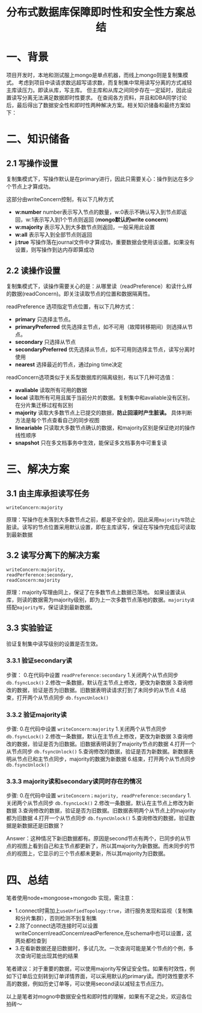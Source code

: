 # <center>分布式数据库保障即时性和安全性方案总结</center>
# 一、背景
项目开发时，本地和测试服上mongo是单点机器，而线上mongo则是复制集模式。
考虑到项目中读请求数远超写请求数，而复制集中常用读写分离的方式减轻主库读压力。即读从库，写主库。
但主库和从库之间同步存在一定延时，因此设置读写分离无法满足数据即时性要求。
在查阅各方资料，并且和DBA同学讨论后，最后得出了数据安全性和即时性两种解决方案。相关知识储备和最终方案如下：


# 二、知识储备

## 2.1 写操作设置
复制集模式下，写操作默认是在primary进行，因此只需要关心：操作到达在多少个节点上才算成功。

这部分由writeConcern控制，有以下几种方式
- **w:number**
  number表示写入节点的数量，w:0表示不确认写入到节点即返回，w:1表示写入到1个节点则返回 (**mongo默认的write concern**)
- **w:majority**
  表示写入到大多数节点则返回，一般采用此设置
- **w:all**
  表示写入到全部节点则返回
- **j:true**
  写操作落在journal文件中才算成功，重要数据会使用该设置。如果没有设置，则写操作到达内存即算成功

## 2.2 读操作设置
复制集模式下，读操作需要关心的是：从哪里读（readPreference）和读什么样的数据(readConcern)。即关注读取节点的位置和数据隔离性。

readPreference 选项指定节点位置，有以下几种方式：
- **primary** 
  只选择主节点。
- **primaryPreferred**
  优先选择主节点，如不可用（故障转移期间）则选择从节点。
- **secondary**
  只选择从节点
- **secondaryPreferred**
  优先选择从节点，如不可用则选择主节点，读写分离时使用
- **nearest**
   选择最近的节点，通过ping time决定

readConcern选项类似于关系型数据库的隔离级别，有以下几种可选值：
- **avaliable**
  读取所有可用的数据
- **local**
  读取所有可用且属于当前分片的数据。复制集中和avaliable没有区别，在分片集迁移过程有区别
- **majority**
  读取大多数节点上已提交的数据，**防止回滚时产生脏读。** 具体判断方法是每个节点查看自己的同步视图
- **lineariable**
  只读取大多数节点确认的数据，和majority区别是保证绝对的操作线性顺序
- **snapshot**
  只在多文档事务中生效，能保证多文档事务中可重复读


# 三、解决方案

## 3.1 由主库承担读写任务
```
writeConcern:majority
```
原理：写操作在未落到大多数节点之前，都是不安全的，因此采用``majority写``防止脏读。读写的节点位置采用默认设置，即在主库读写，保证在写操作完成后可读取到最新数据



## 3.2 读写分离下的解决方案
```
writeConcern:majority,
readPerference:secondary,
readConcern:majority
```
原理：majority写理由同上，保证了在多数节点上数据已落地。
如果设置读从库，则读的数据需为majority级别，即为上一次多数节点落地的数据。``majority读``搭配``majority写``，保证读到最新数据。


## 3.3 实验验证
验证复制集中读写级别的设置是否生效。

### 3.3.1 验证secondary读
步骤：
0.在代码中设置  ``readPreference:secondary``
1.关闭两个从节点同步  ``db.fsyncLock()``
2.修改一条数据，默认在主节点上修改，更改为新数据
3.查询修改的数据，验证是否为旧数据。旧数据表明读请求打到了未同步的从节点
4.结束，打开两个从节点同步  ``db.fsyncUnlock()``

### 3.3.2 验证majority读
步骤:
0.在代码中设置 ``writeConcern:majority``
1.关闭两个从节点同步  ``db.fsyncLock()``
2.修改一条数据，默认在主节点上修改，更改为新数据
3.查询修改的数据，验证是否为旧数据。旧数据表明读到了majority节点的数据
4.打开一个从节点同步 ``db.fsyncUnlock()``
5.查询修改的数据，验证是否为新数据。新数据表明从节点已和主节点同步，majority的数据为新数据
6.结束，打开两个从节点同步  ``db.fsyncUnlock()``

### 3.3.3 majority读和secondary读同时存在的情况
步骤:
0.在代码中设置 ``writeConcern；majority, readPreference:secondary``
1.关闭两个从节点同步  ``db.fsyncLock()``
2.修改一条数据，默认在主节点上修改为新数据
3.查询修改的数据，验证是否为旧数据。旧数据表明两个从节点上的majority都为旧数据
4.打开一个从节点同步 ``db.fsyncUnlock()``
5.查询修改的数据，验证数据是新数据还是旧数据？

Answer：这种情况下新旧数据都有。原因是second节点有两个，已同步的从节点的视图上看到自己和主节点都更新了，所以其majority为新数据。而未同步的节点的视图上，它显示的三个节点都未更新，所以其majority为旧数据。

# 四、总结

笔者使用node+mongoose+mongodb 实现，需注意：
- 1.connect时需加上``useUnfiedTopology:true``，进行服务发现和监视（复制集和分片集群），否则检测不到复制集
- 2.除了connect选项连接时可以设置writeConcern\readConcern\readPerference,在schema中也可以设置，这两处都检查到
- 3.在看新数据还是旧数据时，多试几次。一次查询可能是某个节点的个例，多次查询可能出现其他的结果

笔者建议：对于重要的数据，可以使用majority写保证安全性。如果有时效性，例如下订单后立刻转到订单详情界面，可以采用默认的primary读。而时效性要求不高的数据，例如历史订单等，可以使用second读以减轻主节点压力。

以上是笔者对mogno中数据安全性和即时性的理解，如果有不足之处，欢迎各位拍砖～